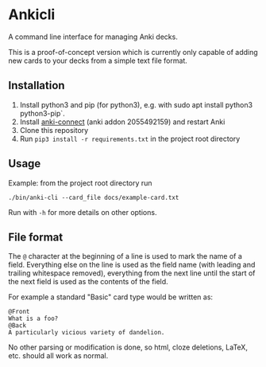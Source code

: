 # Ankicli

A command line interface for managing Anki decks.

This is a proof-of-concept version which is currently only capable of adding new
cards to your decks from a simple text file format.

## Installation

1. Install python3 and pip (for python3), e.g. with sudo apt install python3 python3-pip`.
2. Install [anki-connect](https://github.com/FooSoft/anki-connect) (anki addon 2055492159) and restart Anki
3. Clone this repository
4. Run `pip3 install -r requirements.txt` in the project root directory


## Usage

Example: from the project root directory run

    ./bin/anki-cli --card_file docs/example-card.txt

Run with `-h` for more details on other options.


## File format

The `@` character at the beginning of a line is used to mark the name of a
field. Everything else on the line is used as the field name (with leading and
trailing whitespace removed), everything from the next line until the start of
the next field is used as the contents of the field.

For example a standard "Basic" card type would be written as:

```
@Front
What is a foo?
@Back
A particularly vicious variety of dandelion.
```

No other parsing or modification is done, so html, cloze deletions, LaTeX, etc.
should all work as normal.
